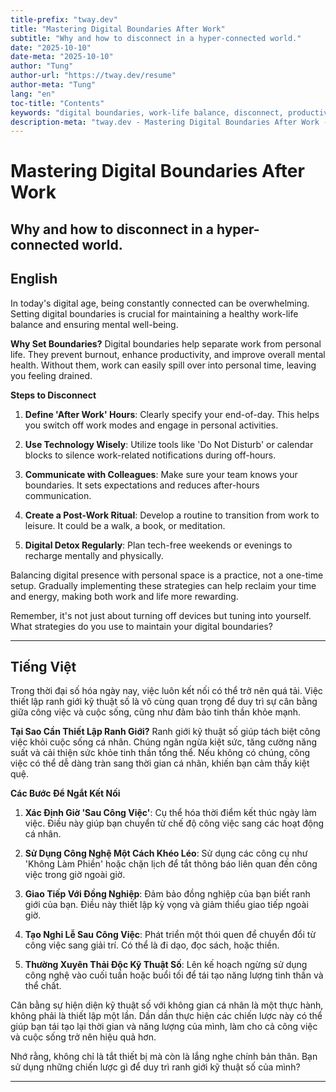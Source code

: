 ```yaml
---
title-prefix: "tway.dev"
title: "Mastering Digital Boundaries After Work"
subtitle: "Why and how to disconnect in a hyper-connected world."
date: "2025-10-10"
date-meta: "2025-10-10"
author: "Tung"
author-url: "https://tway.dev/resume"
author-meta: "Tung"
lang: "en"
toc-title: "Contents"
keywords: "digital boundaries, work-life balance, disconnect, productivity, mental health"
description-meta: "tway.dev - Mastering Digital Boundaries After Work - Why and how to disconnect in a hyper-connected world."
---
```


# Mastering Digital Boundaries After Work
## Why and how to disconnect in a hyper-connected world.

## English
In today's digital age, being constantly connected can be overwhelming. Setting digital boundaries is crucial for maintaining a healthy work-life balance and ensuring mental well-being.

**Why Set Boundaries?**
Digital boundaries help separate work from personal life. They prevent burnout, enhance productivity, and improve overall mental health. Without them, work can easily spill over into personal time, leaving you feeling drained.

**Steps to Disconnect**

1. **Define 'After Work' Hours**: Clearly specify your end-of-day. This helps you switch off work modes and engage in personal activities.

2. **Use Technology Wisely**: Utilize tools like 'Do Not Disturb' or calendar blocks to silence work-related notifications during off-hours.

3. **Communicate with Colleagues**: Make sure your team knows your boundaries. It sets expectations and reduces after-hours communication.

4. **Create a Post-Work Ritual**: Develop a routine to transition from work to leisure. It could be a walk, a book, or meditation.

5. **Digital Detox Regularly**: Plan tech-free weekends or evenings to recharge mentally and physically.

Balancing digital presence with personal space is a practice, not a one-time setup. Gradually implementing these strategies can help reclaim your time and energy, making both work and life more rewarding.

Remember, it's not just about turning off devices but tuning into yourself. What strategies do you use to maintain your digital boundaries?

---

## Tiếng Việt
Trong thời đại số hóa ngày nay, việc luôn kết nối có thể trở nên quá tải. Việc thiết lập ranh giới kỹ thuật số là vô cùng quan trọng để duy trì sự cân bằng giữa công việc và cuộc sống, cũng như đảm bảo tinh thần khỏe mạnh.

**Tại Sao Cần Thiết Lập Ranh Giới?**
Ranh giới kỹ thuật số giúp tách biệt công việc khỏi cuộc sống cá nhân. Chúng ngăn ngừa kiệt sức, tăng cường năng suất và cải thiện sức khỏe tinh thần tổng thể. Nếu không có chúng, công việc có thể dễ dàng tràn sang thời gian cá nhân, khiến bạn cảm thấy kiệt quệ.

**Các Bước Để Ngắt Kết Nối**

1. **Xác Định Giờ 'Sau Công Việc'**: Cụ thể hóa thời điểm kết thúc ngày làm việc. Điều này giúp bạn chuyển từ chế độ công việc sang các hoạt động cá nhân.

2. **Sử Dụng Công Nghệ Một Cách Khéo Léo**: Sử dụng các công cụ như 'Không Làm Phiền' hoặc chặn lịch để tắt thông báo liên quan đến công việc trong giờ ngoài giờ.

3. **Giao Tiếp Với Đồng Nghiệp**: Đảm bảo đồng nghiệp của bạn biết ranh giới của bạn. Điều này thiết lập kỳ vọng và giảm thiểu giao tiếp ngoài giờ.

4. **Tạo Nghi Lễ Sau Công Việc**: Phát triển một thói quen để chuyển đổi từ công việc sang giải trí. Có thể là đi dạo, đọc sách, hoặc thiền.

5. **Thường Xuyên Thải Độc Kỹ Thuật Số**: Lên kế hoạch ngừng sử dụng công nghệ vào cuối tuần hoặc buổi tối để tái tạo năng lượng tinh thần và thể chất.

Cân bằng sự hiện diện kỹ thuật số với không gian cá nhân là một thực hành, không phải là thiết lập một lần. Dần dần thực hiện các chiến lược này có thể giúp bạn tái tạo lại thời gian và năng lượng của mình, làm cho cả công việc và cuộc sống trở nên hiệu quả hơn.

Nhớ rằng, không chỉ là tắt thiết bị mà còn là lắng nghe chính bản thân. Bạn sử dụng những chiến lược gì để duy trì ranh giới kỹ thuật số của mình?

---